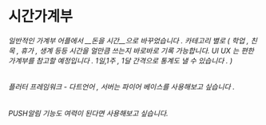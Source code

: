 # 시간가계부 

###### 일반적인 가계부 어플에서 __돈을 시간__으로 바꾸었습니다 . 카테고리 별로 ( 학업 , 친목 , 휴가 , 생계 등등 시간을 얼만큼 쓰는지 바로바로 기록 가능합니다. UI UX 는 편한가계부를 참고할 예정입니다 . 1일,1주 , 1달 간격으로 통계도 낼 수 있습니다 .  )
###### 플러터 프레임워크 - 다트언어 , 서버는 파이어 베이스를 사용해보고 싶습니다 . 
###### PUSH알림 기능도 여력이 된다면 사용해보고 싶습니다.  
